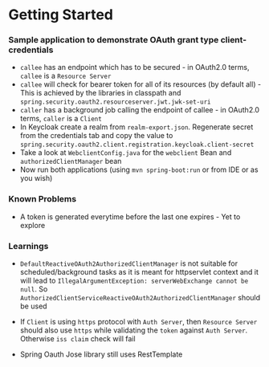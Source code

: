 # Getting Started

### Sample application to demonstrate OAuth grant type client-credentials

* `callee` has an endpoint which has to be secured - in OAuth2.0 terms, `callee` is a `Resource Server`
* `callee` will check for bearer token for all of its resources (by default all) - This is achieved by the libraries in classpath and `spring.security.oauth2.resourceserver.jwt.jwk-set-uri`
* `caller` has a background job calling the endpoint of callee - in OAuth2.0 terms, `caller` is a `Client` 
* In Keycloak create a realm from `realm-export.json`. Regenerate secret from the credentials tab and copy the value to `spring.security.oauth2.client.registration.keycloak.client-secret` 
* Take a look at `WebclientConfig.java` for the `webclient` Bean and `authorizedClientManager` bean
* Now run both applications (using `mvn spring-boot:run` or from IDE or as you wish)


### Known Problems

* A token is generated everytime before the last one expires - Yet to explore


### Learnings

* `DefaultReactiveOAuth2AuthorizedClientManager` is not suitable for scheduled/background tasks as it is meant for httpservlet context and it will lead to `IllegalArgumentException: serverWebExchange cannot be null`.
So `AuthorizedClientServiceReactiveOAuth2AuthorizedClientManager` should be used

* If `Client` is using `https` protocol with `Auth Server`, then `Resource Server` should also use `https` while validating the `token` against `Auth Server`. Otherwise `iss claim` check will fail

* Spring Oauth Jose library still uses RestTemplate